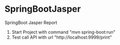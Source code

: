 # SpringBootJasper
SpringBoot Jasper Report

1. Start Project with command "mvn spring-boot:run"
2. Test call API with url "http://localhost:9999/print"
